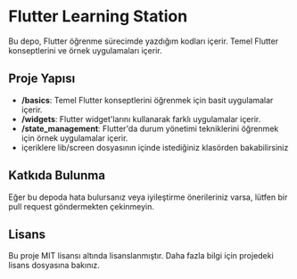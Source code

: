 # Flutter Learning Station

Bu depo, Flutter öğrenme sürecimde yazdığım kodları içerir. Temel Flutter konseptlerini ve örnek uygulamaları içerir.

## Proje Yapısı

- **/basics**: Temel Flutter konseptlerini öğrenmek için basit uygulamalar içerir.
- **/widgets**: Flutter widget'larını kullanarak farklı uygulamalar içerir.
- **/state_management**: Flutter'da durum yönetimi tekniklerini öğrenmek için örnek uygulamalar içerir.
- içeriklere lib/screen dosyasının içinde istediğiniz klasörden bakabilirsiniz
## Katkıda Bulunma

Eğer bu depoda hata bulursanız veya iyileştirme önerileriniz varsa, lütfen bir pull request göndermekten çekinmeyin. 

## Lisans

Bu proje MIT lisansı altında lisanslanmıştır. Daha fazla bilgi için projedeki lisans dosyasına bakınız.
